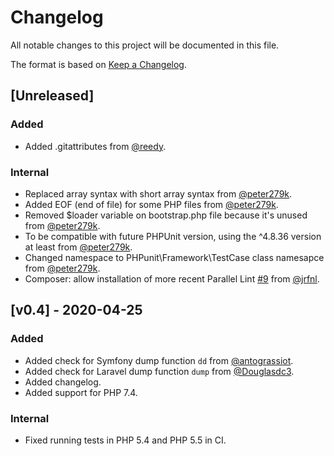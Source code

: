 # Changelog

All notable changes to this project will be documented in this file.

The format is based on [Keep a Changelog](https://keepachangelog.com/en/1.0.0/).

## [Unreleased]

### Added

- Added .gitattributes from [@reedy](https://github.com/reedy).

### Internal

- Replaced array syntax with short array syntax from [@peter279k](https://github.com/peter279k).
- Added EOF (end of file) for some PHP files from [@peter279k](https://github.com/peter279k).
- Removed $loader variable on bootstrap.php file because it's unused from [@peter279k](https://github.com/peter279k).
- To be compatible with future PHPUnit version, using the ^4.8.36 version at least from [@peter279k](https://github.com/peter279k).
- Changed namespace to PHPunit\Framework\TestCase class namesapce from [@peter279k](https://github.com/peter279k).
- Composer: allow installation of more recent Parallel Lint [#9](https://github.com/php-parallel-lint/PHP-Var-Dump-Check/pull/9) from [@jrfnl](https://github.com/jrfnl).

## [v0.4] - 2020-04-25

### Added

- Added check for Symfony dump function `dd` from [@antograssiot](https://github.com/antograssiot).
- Added check for Laravel dump function `dump` from [@Douglasdc3](https://github.com/Douglasdc3).
- Added changelog.
- Added support for PHP 7.4.

### Internal

- Fixed running tests in PHP 5.4 and PHP 5.5 in CI.
